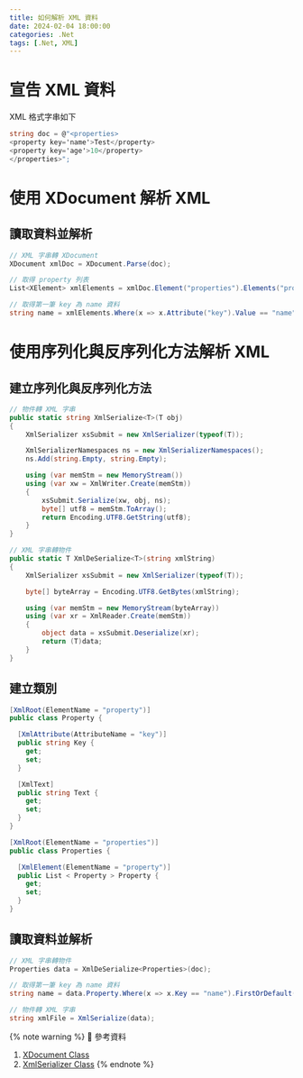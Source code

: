 ```yaml
---
title: 如何解析 XML 資料
date: 2024-02-04 18:00:00
categories: .Net
tags: [.Net, XML]
---
```


# 宣告 XML 資料

XML 格式字串如下
```c#
string doc = @"<properties>
<property key='name'>Test</property>
<property key='age'>10</property>
</properties>";
```

# 使用 XDocument 解析 XML

## 讀取資料並解析
```c#
// XML 字串轉 XDocument
XDocument xmlDoc = XDocument.Parse(doc);

// 取得 property 列表
List<XElement> xmlElements = xmlDoc.Element("properties").Elements("property").ToList();

// 取得第一筆 key 為 name 資料
string name = xmlElements.Where(x => x.Attribute("key").Value == "name").FirstOrDefault()?.Value;
```

<!--more-->

# 使用序列化與反序列化方法解析 XML

## 建立序列化與反序列化方法
```c#
// 物件轉 XML 字串
public static string XmlSerialize<T>(T obj)
{
	XmlSerializer xsSubmit = new XmlSerializer(typeof(T));

	XmlSerializerNamespaces ns = new XmlSerializerNamespaces();
	ns.Add(string.Empty, string.Empty);

	using (var memStm = new MemoryStream())
	using (var xw = XmlWriter.Create(memStm))
	{
		xsSubmit.Serialize(xw, obj, ns);
		byte[] utf8 = memStm.ToArray();
		return Encoding.UTF8.GetString(utf8);
	}
}

// XML 字串轉物件
public static T XmlDeSerialize<T>(string xmlString)
{
	XmlSerializer xsSubmit = new XmlSerializer(typeof(T));

	byte[] byteArray = Encoding.UTF8.GetBytes(xmlString);

	using (var memStm = new MemoryStream(byteArray))
	using (var xr = XmlReader.Create(memStm))
	{
		object data = xsSubmit.Deserialize(xr);
		return (T)data;
	}
}
```

## 建立類別
```c#
[XmlRoot(ElementName = "property")]
public class Property {

  [XmlAttribute(AttributeName = "key")]
  public string Key {
    get;
    set;
  }

  [XmlText]
  public string Text {
    get;
    set;
  }
}

[XmlRoot(ElementName = "properties")]
public class Properties {

  [XmlElement(ElementName = "property")]
  public List < Property > Property {
    get;
    set;
  }
}
```

## 讀取資料並解析
```c#
// XML 字串轉物件
Properties data = XmlDeSerialize<Properties>(doc);

// 取得第一筆 key 為 name 資料
string name = data.Property.Where(x => x.Key == "name").FirstOrDefault().Text;

// 物件轉 XML 字串
string xmlFile = XmlSerialize(data);
```

{% note warning %}
📜 參考資料
1. [XDocument Class](https://learn.microsoft.com/en-us/dotnet/api/system.xml.linq.xdocument?view=net-8.0)
2. [XmlSerializer Class](https://learn.microsoft.com/en-us/dotnet/api/system.xml.serialization.xmlserializer?view=net-8.0)
{% endnote %}
